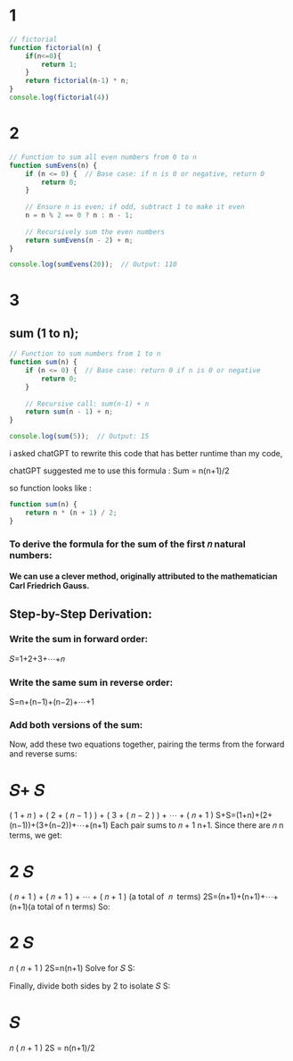 # 1
``` javascript
// fictorial
function fictorial(n) {
    if(n<=0){
        return 1;
    }
    return fictorial(n-1) * n;
}
console.log(fictorial(4))

```
# 2
``` javascript
// Function to sum all even numbers from 0 to n
function sumEvens(n) {
    if (n <= 0) {  // Base case: if n is 0 or negative, return 0
        return 0; 
    }
    
    // Ensure n is even; if odd, subtract 1 to make it even
    n = n % 2 == 0 ? n : n - 1;
    
    // Recursively sum the even numbers
    return sumEvens(n - 2) + n;
}

console.log(sumEvens(20));  // Output: 110

```

# 3

## sum (1 to n);


``` javascript
// Function to sum numbers from 1 to n
function sum(n) {
    if (n <= 0) {  // Base case: return 0 if n is 0 or negative
        return 0;
    }
    
    // Recursive call: sum(n-1) + n
    return sum(n - 1) + n;
}

console.log(sum(5));  // Output: 15

```
i asked chatGPT to rewrite this code that has better runtime than my code,

chatGPT suggested me to use this formula : Sum = n(n+1)/2

so function looks like : 
```javascript
function sum(n) {
    return n * (n + 1) / 2;
}
```

### To derive the formula for the sum of the first 𝑛 natural numbers:

#### We can use a clever method, originally attributed to the mathematician Carl Friedrich Gauss.


## Step-by-Step Derivation:

### Write the sum in forward order:

𝑆=1+2+3+⋯+𝑛

### Write the same sum in reverse order:

S=n+(n−1)+(n−2)+⋯+1


### Add both versions of the sum:


Now, add these two equations together, pairing the terms from the forward and reverse sums:

𝑆+
𝑆
=
(
1
+
𝑛
)
+
(
2
+
(
𝑛
−
1
)
)
+
(
3
+
(
𝑛
−
2
)
)
+
⋯
+
(
𝑛
+
1
)
S+S=(1+n)+(2+(n−1))+(3+(n−2))+⋯+(n+1)
Each pair sums to 
𝑛
+
1
n+1. Since there are 
𝑛
n terms, we get:

2
𝑆
=
(
𝑛
+
1
)
+
(
𝑛
+
1
)
+
⋯
+
(
𝑛
+
1
)
(a total of 
𝑛
 terms)
2S=(n+1)+(n+1)+⋯+(n+1)(a total of n terms)
So:

2
𝑆
=
𝑛
(
𝑛
+
1
)
2S=n(n+1)
Solve for 
𝑆
S:

Finally, divide both sides by 2 to isolate 
𝑆
S:

𝑆
=
𝑛
(
𝑛
+
1
)
2S = n(n+1)/2
​

